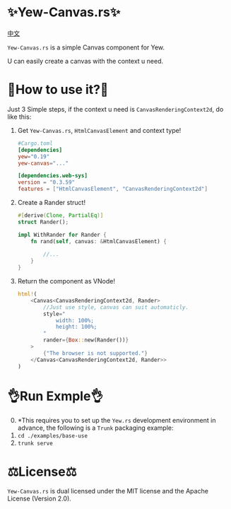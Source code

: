 # ✨Yew-Canvas.rs✨
[中文](https://github.com/1216892614/Yew-Canvas.rs/blob/main/README-zh.md)

`Yew-Canvas.rs` is a simple Canvas component for Yew.

U can easily create a canvas with the context u need.

# 📑How to use it?📑
Just 3 Simple steps, if the context u need is `CanvasRenderingContext2d`, do like this:

1. Get `Yew-Canvas.rs`, `HtmlCanvasElement` and context type!
    ```toml
    #Cargo.toml
    [dependencies]
    yew="0.19"
    yew-canvas="..."

    [dependencies.web-sys]
    version = "0.3.59"
    features = ["HtmlCanvasElement", "CanvasRenderingContext2d"]
    ```

1. Create a Rander struct!
    ```rust
    #[derive(Clone, PartialEq)]
    struct Rander();

    impl WithRander for Rander {
        fn rand(self, canvas: &HtmlCanvasElement) {
            
            //...
        }
    }
    ```

1. Return the component as VNode!
    ```rust
    html!(
        <Canvas<CanvasRenderingContext2d, Rander>
            //Just use style, canvas can suit automaticly.
            style="
                width: 100%;
                height: 100%;
            "
            rander={Box::new(Rander())}
        >
            {"The browser is not supported."}
        </Canvas<CanvasRenderingContext2d, Rander>>
    )
    ```

# 👌Run Exmple👌

0. *This requires you to set up the `Yew.rs` development environment in advance, the following is a `Trunk` packaging example:
1. `cd ./examples/base-use`
2. `trunk serve`

# ⚖️License⚖️

`Yew-Canvas.rs` is dual licensed under the MIT license and the Apache License (Version 2.0).
